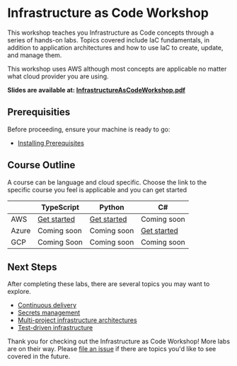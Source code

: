 # Infrastructure as Code Workshop

This workshop teaches you Infrastructure as Code concepts through a series of hands-on labs. Topics covered include IaC fundamentals, in addition to application architectures and how to use IaC to create, update, and manage them.

This workshop uses AWS although most concepts are applicable no matter what cloud provider you are using.

**Slides are available at: [InfrastructureAsCodeWorkshop.pdf](./slides/InfrastructureAsCodeWorkshop.pdf)**

## Prerequisities

Before proceeding, ensure your machine is ready to go:

* [Installing Prerequisites](./00-installing-prerequisites.md)

## Course Outline

A course can be language and cloud specific. Choose the link to the specific course you feel is applicable and you can get started

|            | TypeScript            | Python                   | C#                       | 
| ------     | -------               | -------                  | -------                  |
| AWS        |   [Get started][1]    |   [Get started][2]       |   Coming soon            |
| Azure      |   Coming soon         |   Coming soon            |   [Get started][3]       |
| GCP        |   Coming Soon         |   Coming soon            |   Coming soon            |

## Next Steps

After completing these labs, there are several topics you may want to explore.

* [Continuous delivery](https://www.pulumi.com/docs/guides/continuous-delivery/)
* [Secrets management](https://www.pulumi.com/blog/managing-secrets-with-pulumi/)
* [Multi-project infrastructure architectures](https://www.pulumi.com/blog/architect-aws-application-infra-with-pulumi-stack-references/)
* [Test-driven infrastructure](https://www.pulumi.com/blog/unit-testing-infrastructure-in-nodejs-and-mocha/)

Thank you for checking out the Infrastructure as Code Workshop! More labs are on their way. Please [file an issue](https://github.com/pulumi/infrastructure-as-code-workshop/issues/new) if there are topics you'd like to see covered in the future.

[1]: ./labs/aws/typescript/README.md
[2]: ./labs/aws/python/README.md
[3]: ./labs/azure/csharp/README.md
